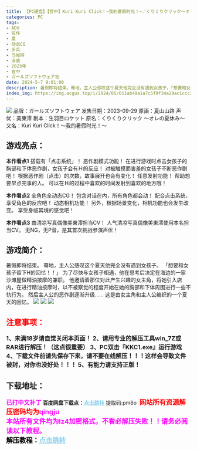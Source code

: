 ```yaml
---
title: 【PC硬盘】【官中】Kuri Kuri Click！~我的暑假时光！~／くりくりクリック～オレの夏休み！～／Kurikuri Click ~Ore no Natsuyasumi！~
categories: PC
tags:
- ADV
- 拔作
- 夏
- 动态CG
- 步兵
- 马尾辫
- 泳装
- 2023年
- 官中
- ガールズソフトウェア社
date: 2024-5-7 9:01:00
description: 暑假即将结束。蓦地，主人公感叹这个夏天他完全没有遇到女孩子。「想要和女孩子留下H的回忆！！」为了尽快与女孩子相遇，他在思考后决定在海边的一家沙滩屋做精油按摩的兼职。他邀请着那位对此产生兴趣的女主角，将她引入店内，在进行精油按摩时，以不被察觉的程度开始在她的胸部和下体周围进行一些不轨行为。然后主人公的恶作剧逐渐升级……这是由女主角和主人公编织的一个夏天的回忆。
index_img: https://img.acgus.top/i/2024/05/011ab49a1a7c5f9f34a29ac1ccc2a579.webp
---
```

![](https://img.acgus.top/i/2024/05/c99116659011df25e020472fa78b3fcf.webp)
品牌：ガールズソフトウェア
发售日期：2023-09-29
原画：夏山山路
声优：美東澪
剧本：生羽目ロケット
原名：くりくりクリック ～オレの夏休み～
又名：Kuri Kuri Click！～我的暑假时光！～

## 游戏亮点：
**本作看点1**
搭载有「点击系统」！
恶作剧模式功能！
在进行游戏时点击女孩子的胸部和下体恶作剧，女孩子会有Ｈ的反应！
对被触摸而害羞的女孩子不断恶作剧吧！
根据恶作剧（点击）的次数，故事展开也会有变化！
任意发射功能！
帮助想要早点完事的人。
可以在Ｈ的过程中喜欢的时间发射到喜欢的地方哦！

**本作看点2**
全角色全动态CG！
包含对话在内，所有角色都会动！
配合点击系统，享受角色的反应吧！
动态相机功能！
另外，根据场景变化，相机功能也会发生改变。
享受身临其境的感觉吧！

**本作看点3**
由清凉写真偶像美東澪担当CV！
人气清凉写真偶像美東澪使用本名担当CV。
无NG，无P音，是其首次挑战参演声优！

## 游戏简介：
暑假即将结束。
蓦地，主人公感叹这个夏天他完全没有遇到女孩子。
「想要和女孩子留下H的回忆！！」
为了尽快与女孩子相遇，他在思考后决定在海边的一家沙滩屋做精油按摩的兼职。
他邀请着那位对此产生兴趣的女主角，将她引入店内，在进行精油按摩时，以不被察觉的程度开始在她的胸部和下体周围进行一些不轨行为。
然后主人公的恶作剧逐渐升级……
这是由女主角和主人公编织的一个夏天的回忆。
![](https://img.acgus.top/i/2024/05/24e75a4770e4e360b626d4d5ac0c42fd.webp)
![](https://img.acgus.top/i/2024/05/bafa10aa0a5cc77cfa520cb7c4560689.webp)
![](https://img.acgus.top/i/2024/05/b2b4a995ed31b87e9721d84011f4e4ec.webp)





## <font color=#FF0000 >注意事项：</font>
<font size=3><b>1、未满18岁请自觉关闭本页面！
2、请用专业的解压工具win_7Z或RAR进行解压！（这点很重要）
3、PC双击『KKC1.exe』运行游戏
4、下载文件前请先保存下来，请不要在线解压！！！这样会导致文件被封，对你也没好处！！！
5、有能力请支持正版！</b></font>

## 下载地址：
<font color=#FF00FF size=3>**已打中文补丁**</font>
<b>百度网盘下载点：</b><a href="https://pan.baidu.com/s/1-PgGbyBrEzem45qXIeUmFg?pwd=pm8o" style="color: #87CEEB;"><b>点击跳转</b></a> 提取码:pm8o
<a style="padding: 0" href="https://post.qingju.org/AD/"><img style="max-width:100%" src="https://img.acgus.top/i/2024/07/478f689b8021d8d499ab43d21acf137a.gif" alt=""></a>
<b><font color=#FF0000 size=4>网站所有资源解压密码均为</b></font><b><font color=#FF00FF size=4>qingju</font><font color=#FF0000 ></font></b><br><b><font color=#FF00FF size=4>本站所有文件均为lz4加密格式，不看必解压失败！！请务必阅读以下教程。</b></font><br><b><font color=#000 size=4>解压教程：</b><a href="https://post.qingju.org/tutorial/000/" style="color: #87CEEB;"><b>点击跳转</b></a>